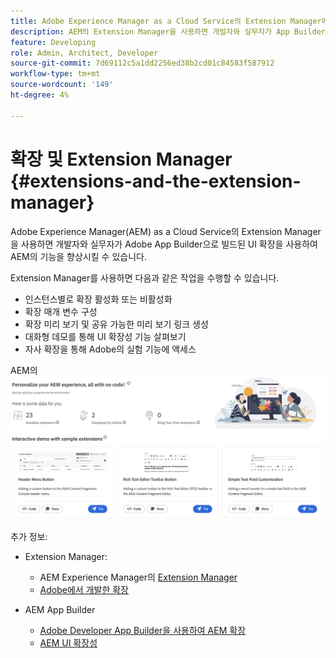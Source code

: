 ```yaml
---
title: Adobe Experience Manager as a Cloud Service의 Extension Manager에 대해 알아보기
description: AEM의 Extension Manager을 사용하면 개발자와 실무자가 App Builder으로 빌드된 확장을 사용하여 AEM의 기능을 향상시킬 수 있습니다.
feature: Developing
role: Admin, Architect, Developer
source-git-commit: 7d69112c5a1dd2256ed38b2cd01c84583f587912
workflow-type: tm+mt
source-wordcount: '149'
ht-degree: 4%

---
```



# 확장 및 Extension Manager {#extensions-and-the-extension-manager}

Adobe Experience Manager(AEM) as a Cloud Service의 Extension Manager을 사용하면 개발자와 실무자가 Adobe App Builder으로 빌드된 UI 확장을 사용하여 AEM의 기능을 향상시킬 수 있습니다.

Extension Manager를 사용하면 다음과 같은 작업을 수행할 수 있습니다.

* 인스턴스별로 확장 활성화 또는 비활성화
* 확장 매개 변수 구성
* 확장 미리 보기 및 공유 가능한 미리 보기 링크 생성
* 대화형 데모를 통해 UI 확장성 기능 살펴보기
* 자사 확장을 통해 Adobe의 실험 기능에 액세스

AEM의 ![Extension Manager](/help/implementing/developing/extending/assets/homepage.png)

추가 정보:

* Extension Manager:

   * AEM Experience Manager의 [Extension Manager](https://developer.adobe.com/uix/docs/extension-manager/)
   * [Adobe에서 개발한 확장](https://developer.adobe.com/uix/docs/extension-manager/extension-developed-by-adobe/)

* AEM App Builder

   * [Adobe Developer App Builder을 사용하여 AEM 확장](/help/implementing/developing/extending/app-builder/extending-aem-with-app-builder.md)
   * [AEM UI 확장성](https://experienceleague.adobe.com/ko/docs/experience-manager-learn/cloud-service/developing/extensibility/ui/overview)